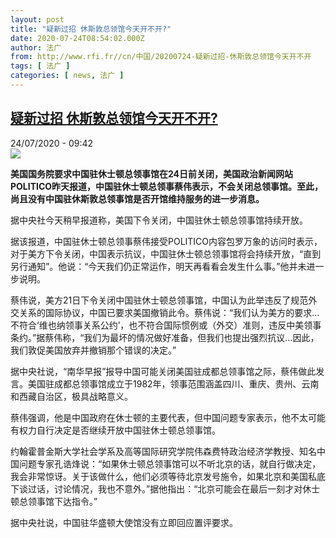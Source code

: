 ```yaml
---
layout: post
title: "疑新过招 休斯敦总领馆今天开不开?"
date: 2020-07-24T08:54:02.000Z
author: 法广
from: http://www.rfi.fr//cn/中国/20200724-疑新过招-休斯敦总领馆今天开不开
tags: [ 法广 ]
categories: [ news, 法广 ]
---
```

<!--1595580842000-->
[疑新过招 休斯敦总领馆今天开不开?](http://www.rfi.fr//cn/%E4%B8%AD%E5%9B%BD/20200724-%E7%96%91%E6%96%B0%E8%BF%87%E6%8B%9B-%E4%BC%91%E6%96%AF%E6%95%A6%E6%80%BB%E9%A2%86%E9%A6%86%E4%BB%8A%E5%A4%A9%E5%BC%80%E4%B8%8D%E5%BC%80)
------

<div>
<div>24/07/2020 - 09:42</div><img src="https://s.rfi.fr/media/display/f6bb80c8-cc96-11ea-9e19-005056bf87d6/w:310/p:16x9/int0003b.200723112006.jpg"><p><strong>美国国务院要求中国驻休士顿总领事馆在24日前关闭，美国政治新闻网站POLITICO昨天报道，中国驻休士顿总领事蔡伟表示，不会关闭总领事馆。至此，尚且没有中国驻休斯敦总领事馆是否开馆维持服务的进一步消息。</strong></p><div class="t-content__body u-clearfix"><div class="m-interstitial"></div><p>据中央社今天稍早报道称，美国下令关闭，中国驻休士顿总领事馆持续开放。</p><p>据该报道，中国驻休士顿总领事蔡伟接受POLITICO内容包罗万象的访问时表示，对于美方下令关闭，中国表示抗议，中国驻休士顿总领事馆将会持续开放，“直到另行通知”。他说：“今天我们仍正常运作，明天再看看会发生什么事。”他并未进一步说明。</p><p>蔡伟说，美方21日下令关闭中国驻休士顿总领事馆，中国认为此举违反了规范外交关系的国际协议，中国已要求美国撤销此令。蔡伟说：“我们认为美方的要求…不符合‘维也纳领事关系公约’，也不符合国际惯例或（外交）准则，违反中美领事条约。”据蔡伟称，“我们为最坏的情况做好准备，但我们也提出强烈抗议…因此，我们敦促美国放弃并撤销那个错误的决定。”</p><p>据中央社说，“南华早报”报导中国可能关闭美国驻成都总领事馆之际，蔡伟做此发言。美国驻成都总领事馆成立于1982年，领事范围涵盖四川、重庆、贵州、云南和西藏自治区，极具战略意义。</p><p>蔡伟强调，他是中国政府在休士顿的主要代表，但中国问题专家表示，他不太可能有权力自行决定是否继续开放中国驻休士顿总领事馆。</p><p>约翰霍普金斯大学社会学系及高等国际研究学院伟森费特政治经济学教授、知名中国问题专家孔诰烽说：“如果休士顿总领事馆可以不听北京的话，就自行做决定，我会非常惊讶。关于该做什么，他们必须等待北京发号施令，如果北京和美国私底下谈过话，讨论情况，我也不意外。”据他指出：“北京可能会在最后一刻才对休士顿总领事馆下达指令。”</p><p>据中央社说，中国驻华盛顿大使馆没有立即回应置评要求。</p><div class="o-self-promo o-self-promo--nl o-self-promo--hidden" data-selfpromo-newsletter></div><div class="o-self-promo o-self-promo--app o-self-promo--hidden" data-selfpromo-app></div></div>
</div>
